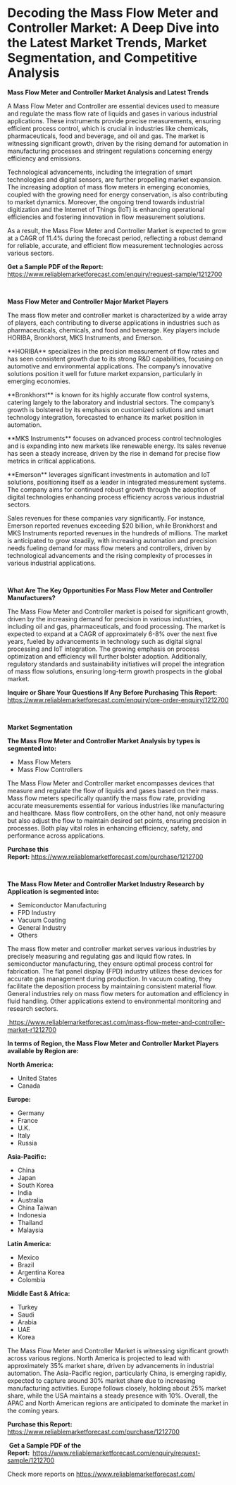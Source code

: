 <p><h1>Decoding the Mass Flow Meter and Controller Market: A Deep Dive into the Latest Market Trends, Market Segmentation, and Competitive Analysis</h1></p><p><strong>Mass Flow Meter and Controller Market Analysis and Latest Trends</strong></p>
<p><p>A Mass Flow Meter and Controller are essential devices used to measure and regulate the mass flow rate of liquids and gases in various industrial applications. These instruments provide precise measurements, ensuring efficient process control, which is crucial in industries like chemicals, pharmaceuticals, food and beverage, and oil and gas. The market is witnessing significant growth, driven by the rising demand for automation in manufacturing processes and stringent regulations concerning energy efficiency and emissions. </p><p>Technological advancements, including the integration of smart technologies and digital sensors, are further propelling market expansion. The increasing adoption of mass flow meters in emerging economies, coupled with the growing need for energy conservation, is also contributing to market dynamics. Moreover, the ongoing trend towards industrial digitization and the Internet of Things (IoT) is enhancing operational efficiencies and fostering innovation in flow measurement solutions. </p><p>As a result, the Mass Flow Meter and Controller Market is expected to grow at a CAGR of 11.4% during the forecast period, reflecting a robust demand for reliable, accurate, and efficient flow measurement technologies across various sectors.</p></p>
<p><strong>Get a Sample PDF of the Report:&nbsp;</strong> <a href="https://www.reliablemarketforecast.com/enquiry/request-sample/1212700?utm_campaign=3357&utm_medium=2&utm_source=Github&utm_content=ia&utm_term=24032025&utm_id=mass-flow-meter-and-controller">https://www.reliablemarketforecast.com/enquiry/request-sample/1212700</a></p>
<p>&nbsp;</p>
<p><strong>Mass Flow Meter and Controller Major Market Players</strong></p>
<p><p>The mass flow meter and controller market is characterized by a wide array of players, each contributing to diverse applications in industries such as pharmaceuticals, chemicals, and food and beverage. Key players include HORIBA, Bronkhorst, MKS Instruments, and Emerson.</p><p>**HORIBA** specializes in the precision measurement of flow rates and has seen consistent growth due to its strong R&D capabilities, focusing on automotive and environmental applications. The company’s innovative solutions position it well for future market expansion, particularly in emerging economies.</p><p>**Bronkhorst** is known for its highly accurate flow control systems, catering largely to the laboratory and industrial sectors. The company’s growth is bolstered by its emphasis on customized solutions and smart technology integration, forecasted to enhance its market position in automation.</p><p>**MKS Instruments** focuses on advanced process control technologies and is expanding into new markets like renewable energy. Its sales revenue has seen a steady increase, driven by the rise in demand for precise flow metrics in critical applications.</p><p>**Emerson** leverages significant investments in automation and IoT solutions, positioning itself as a leader in integrated measurement systems. The company aims for continued robust growth through the adoption of digital technologies enhancing process efficiency across various industrial sectors.</p><p>Sales revenues for these companies vary significantly. For instance, Emerson reported revenues exceeding $20 billion, while Bronkhorst and MKS Instruments reported revenues in the hundreds of millions. The market is anticipated to grow steadily, with increasing automation and precision needs fueling demand for mass flow meters and controllers, driven by technological advancements and the rising complexity of processes in various industrial applications.</p></p>
<p>&nbsp;</p>
<p><strong>What Are The Key Opportunities For Mass Flow Meter and Controller Manufacturers?</strong></p>
<p><p>The Mass Flow Meter and Controller market is poised for significant growth, driven by the increasing demand for precision in various industries, including oil and gas, pharmaceuticals, and food processing. The market is expected to expand at a CAGR of approximately 6-8% over the next five years, fueled by advancements in technology such as digital signal processing and IoT integration. The growing emphasis on process optimization and efficiency will further bolster adoption. Additionally, regulatory standards and sustainability initiatives will propel the integration of mass flow solutions, ensuring long-term growth prospects in the global market.</p></p>
<p><strong>Inquire or Share Your Questions If Any Before Purchasing This Report:</strong> <a href="https://www.reliablemarketforecast.com/enquiry/pre-order-enquiry/1212700?utm_campaign=3357&utm_medium=2&utm_source=Github&utm_content=ia&utm_term=24032025&utm_id=mass-flow-meter-and-controller">https://www.reliablemarketforecast.com/enquiry/pre-order-enquiry/1212700</a></p>
<p>&nbsp;</p>
<p><strong>Market Segmentation</strong></p>
<p><strong>The Mass Flow Meter and Controller Market Analysis by types is segmented into:</strong></p>
<p><ul><li>Mass Flow Meters</li><li>Mass Flow Controllers</li></ul></p>
<p><p>The Mass Flow Meter and Controller market encompasses devices that measure and regulate the flow of liquids and gases based on their mass. Mass flow meters specifically quantify the mass flow rate, providing accurate measurements essential for various industries like manufacturing and healthcare. Mass flow controllers, on the other hand, not only measure but also adjust the flow to maintain desired set points, ensuring precision in processes. Both play vital roles in enhancing efficiency, safety, and performance across applications.</p></p>
<p><strong>Purchase this Report:&nbsp;</strong><a href="https://www.reliablemarketforecast.com/purchase/1212700?utm_campaign=3357&utm_medium=2&utm_source=Github&utm_content=ia&utm_term=24032025&utm_id=mass-flow-meter-and-controller">https://www.reliablemarketforecast.com/purchase/1212700</a></p>
<p>&nbsp;</p>
<p><strong>The Mass Flow Meter and Controller Market Industry Research by Application is segmented into:</strong></p>
<p><ul><li>Semiconductor Manufacturing</li><li>FPD Industry</li><li>Vacuum Coating</li><li>General Industry</li><li>Others</li></ul></p>
<p><p>The mass flow meter and controller market serves various industries by precisely measuring and regulating gas and liquid flow rates. In semiconductor manufacturing, they ensure optimal process control for fabrication. The flat panel display (FPD) industry utilizes these devices for accurate gas management during production. In vacuum coating, they facilitate the deposition process by maintaining consistent material flow. General industries rely on mass flow meters for automation and efficiency in fluid handling. Other applications extend to environmental monitoring and research sectors.</p></p>
<p><a href="https://www.reliablemarketforecast.com/mass-flow-meter-and-controller-market-r1212700?utm_campaign=3357&utm_medium=2&utm_source=Github&utm_content=ia&utm_term=24032025&utm_id=mass-flow-meter-and-controller">&nbsp;https://www.reliablemarketforecast.com/mass-flow-meter-and-controller-market-r1212700</a></p>
<p><strong>In terms of Region, the Mass Flow Meter and Controller Market Players available by Region are:</strong></p>
<p>
    <p> <strong> North America: </strong>
        <ul>
            <li>United States</li>
            <li>Canada</li>
        </ul>
        </p> 
    <p> <strong> Europe: </strong>
        <ul>
            <li>Germany</li>
            <li>France</li>
            <li>U.K.</li>
            <li>Italy</li>
            <li>Russia</li>
        </ul>
        </p> 
    <p> <strong> Asia-Pacific: </strong>
        <ul>
            <li>China</li>
            <li>Japan</li>
            <li>South Korea</li>
            <li>India</li>
            <li>Australia</li>
            <li>China Taiwan</li>
            <li>Indonesia</li>
            <li>Thailand</li>
            <li>Malaysia</li>
        </ul>
        </p> 
    <p> <strong> Latin America: </strong>
        <ul>
            <li>Mexico</li>
            <li>Brazil</li>
            <li>Argentina Korea</li>
            <li>Colombia</li>
        </ul>
        </p> 
    <p> <strong> Middle East & Africa: </strong>
        <ul>
            <li>Turkey</li>
            <li>Saudi</li>
            <li>Arabia</li>
            <li>UAE</li>
            <li>Korea</li>
        </ul>
    </p>
    </p>
<p><p>The Mass Flow Meter and Controller Market is witnessing significant growth across various regions. North America is projected to lead with approximately 35% market share, driven by advancements in industrial automation. The Asia-Pacific region, particularly China, is emerging rapidly, expected to capture around 30% market share due to increasing manufacturing activities. Europe follows closely, holding about 25% market share, while the USA maintains a steady presence with 10%. Overall, the APAC and North American regions are anticipated to dominate the market in the coming years.</p></p>
<p><strong>Purchase this Report: </strong><a href="https://www.reliablemarketforecast.com/purchase/1212700?utm_campaign=3357&utm_medium=2&utm_source=Github&utm_content=ia&utm_term=24032025&utm_id=mass-flow-meter-and-controller">https://www.reliablemarketforecast.com/purchase/1212700</a></p>
<p>&nbsp;<strong>Get a Sample PDF of the Report:&nbsp;&nbsp;</strong><a href="https://www.reliablemarketforecast.com/enquiry/request-sample/1212700?utm_campaign=3357&utm_medium=2&utm_source=Github&utm_content=ia&utm_term=24032025&utm_id=mass-flow-meter-and-controller">https://www.reliablemarketforecast.com/enquiry/request-sample/1212700</a></p>
<p><strong></strong></p>
<p>Check more reports on <a href="https://www.reliablemarketforecast.com/?utm_campaign=3357&utm_medium=2&utm_source=Github&utm_content=ia&utm_term=24032025&utm_id=mass-flow-meter-and-controller">https://www.reliablemarketforecast.com/</a></p>